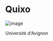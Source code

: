 # Quixo

![image](https://user-images.githubusercontent.com/32572391/177017378-2bddd757-778a-41a3-8582-6cfe04ed4447.png)


Université d'Avignon 
